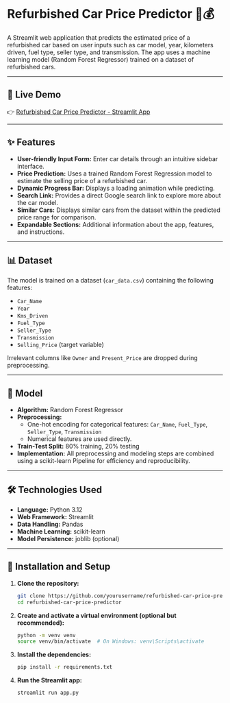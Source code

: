 # Refurbished Car Price Predictor 🚗💰

A Streamlit web application that predicts the estimated price of a refurbished car based on user inputs such as car model, year, kilometers driven, fuel type, seller type, and transmission. The app uses a machine learning model (Random Forest Regressor) trained on a dataset of refurbished cars.

---

## 🔗 Live Demo

👉 [Refurbished Car Price Predictor - Streamlit App](https://carpricepredictor-yya8uyrxaeydxzykqzim3y.streamlit.app/)

---

## ✨ Features

- **User-friendly Input Form:** Enter car details through an intuitive sidebar interface.
- **Price Prediction:** Uses a trained Random Forest Regression model to estimate the selling price of a refurbished car.
- **Dynamic Progress Bar:** Displays a loading animation while predicting.
- **Search Link:** Provides a direct Google search link to explore more about the car model.
- **Similar Cars:** Displays similar cars from the dataset within the predicted price range for comparison.
- **Expandable Sections:** Additional information about the app, features, and instructions.

---

## 📊 Dataset

The model is trained on a dataset (`car_data.csv`) containing the following features:

- `Car_Name`
- `Year`
- `Kms_Driven`
- `Fuel_Type`
- `Seller_Type`
- `Transmission`
- `Selling_Price` (target variable)

Irrelevant columns like `Owner` and `Present_Price` are dropped during preprocessing.

---

## 🤖 Model

- **Algorithm:** Random Forest Regressor
- **Preprocessing:**
  - One-hot encoding for categorical features: `Car_Name`, `Fuel_Type`, `Seller_Type`, `Transmission`
  - Numerical features are used directly.
- **Train-Test Split:** 80% training, 20% testing
- **Implementation:** All preprocessing and modeling steps are combined using a scikit-learn Pipeline for efficiency and reproducibility.

---

## 🛠 Technologies Used

- **Language:** Python 3.12
- **Web Framework:** Streamlit
- **Data Handling:** Pandas
- **Machine Learning:** scikit-learn
- **Model Persistence:** joblib (optional)

---

## 🚀 Installation and Setup

1. **Clone the repository:**
    ```bash
    git clone https://github.com/yourusername/refurbished-car-price-predictor.git
    cd refurbished-car-price-predictor
    ```

2. **Create and activate a virtual environment (optional but recommended):**
    ```bash
    python -m venv venv
    source venv/bin/activate  # On Windows: venv\Scripts\activate
    ```

3. **Install the dependencies:**
    ```bash
    pip install -r requirements.txt
    ```

4. **Run the Streamlit app:**
    ```bash
    streamlit run app.py
    ```
